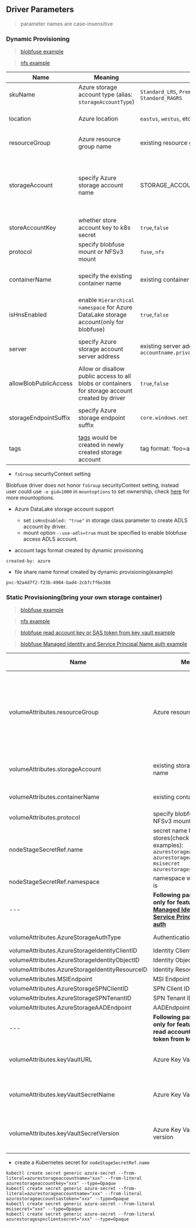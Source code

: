 ## Driver Parameters
 > parameter names are case-insensitive

### Dynamic Provisioning
  > [blobfuse example](../deploy/example/storageclass-blobfuse.yaml)

  > [nfs example](../deploy/example/storageclass-blob-nfs.yaml)

Name | Meaning | Example | Mandatory | Default value
--- | --- | --- | --- | ---
skuName | Azure storage account type (alias: `storageAccountType`) | `Standard_LRS`, `Premium_LRS`, `Standard_GRS`, `Standard_RAGRS` | No | `Standard_LRS`
location | Azure location | `eastus`, `westus`, etc. | No | if empty, driver will use the same location name as current k8s cluster
resourceGroup | Azure resource group name | existing resource group name | No | if empty, driver will use the same resource group name as current k8s cluster
storageAccount | specify Azure storage account name| STORAGE_ACCOUNT_NAME | - No for blobfuse mount </br> - Yes for NFSv3 mount |  - For blobfuse mount: if empty, driver will find a suitable storage account that matches `skuName` in the same resource group; if a storage account name is provided, storage account must exist. </br>  - For NFSv3 mount, storage account name must be provided
storeAccountKey | whether store account key to k8s secret | `true`,`false` | No | `true`
protocol | specify blobfuse mount or NFSv3 mount | `fuse`, `nfs` | No | `fuse`
containerName | specify the existing container name | existing container name | No | if empty, driver will create a new container name, starting with `pvc-fuse` for blobfuse or `pvc-nfs` for NFSv3
isHnsEnabled | enable `Hierarchical namespace` for Azure DataLake storage account(only for blobfuse) | `true`,`false` | No | `false`
server | specify Azure storage account server address | existing server address, e.g. `accountname.privatelink.blob.core.windows.net` | No | if empty, driver will use default `accountname.blob.core.windows.net` or other sovereign cloud account address
allowBlobPublicAccess | Allow or disallow public access to all blobs or containers for storage account created by driver | `true`,`false` | No | `true`
storageEndpointSuffix | specify Azure storage endpoint suffix | `core.windows.net` | No | if empty, driver will use default storage endpoint suffix according to cloud environment, e.g. `core.windows.net`
tags | [tags](https://docs.microsoft.com/en-us/azure/azure-resource-manager/management/tag-resources) would be created in newly created storage account | tag format: 'foo=aaa,bar=bbb' | No | ""

 - `fsGroup` securityContext setting

Blobfuse driver does not honor `fsGroup` securityContext setting, instead user could use `-o gid=1000` in `mountoptions` to set ownership, check [here](https://github.com/Azure/Azure-storage-fuse#mount-options) for more mountoptions.

 - Azure DataLake storage account support
   - set `isHnsEnabled: "true"` in storage class parameter to create ADLS account by driver.
   - mount option `--use-adls=true` must be specified to enable blobfuse access ADLS account.

 - account tags format created by dynamic provisioning
```
created-by: azure
```

 - file share name format created by dynamic provisioning(example)
```
pvc-92a4d7f2-f23b-4904-bad4-2cbfcff6e388
```

### Static Provisioning(bring your own storage container)
  > [blobfuse example](../deploy/example/pv-blobfuse-csi.yaml)

  > [nfs example](../deploy/example/pv-blobfuse-nfs.yaml)

  > [blobfuse read account key or SAS token from key vault example](../deploy/example/pv-blobfuse-csi-keyvault.yaml)

  > [blobfuse Managed Identity and Service Principal Name auth example](../deploy/example/pv-blobfuse-auth.yaml)

Name | Meaning | Available Value | Mandatory | Default value
--- | --- | --- | --- | ---
volumeAttributes.resourceGroup | Azure resource group name | existing resource group name | No | if empty, driver will use the same resource group name as current k8s cluster
volumeAttributes.storageAccount | existing storage account name | existing storage account name | Yes |
volumeAttributes.containerName | existing container name | existing container name | Yes |
volumeAttributes.protocol | specify blobfuse mount or NFSv3 mount | `fuse`, `nfs` | No | `fuse`
nodeStageSecretRef.name | secret name that stores(check below examples):<br>`azurestorageaccountkey`<br>`azurestorageaccountsastoken`<br>`msisecret`<br>`azurestoragespnclientsecret` | existing Kubernetes secret name |  No  |
nodeStageSecretRef.namespace | namespace where the secret is | k8s namespace  |  Yes  |
--- | **Following parameters are only for feature: blobfuse [Managed Identity and Service Principal Name auth](https://github.com/Azure/azure-storage-fuse#environment-variables)** | --- | --- |
volumeAttributes.AzureStorageAuthType | Authentication Type | `Key`, `SAS`, `MSI`, `SPN` | No | `Key`
volumeAttributes.AzureStorageIdentityClientID | Identity Client ID |  | No |
volumeAttributes.AzureStorageIdentityObjectID | Identity Object ID |  | No |
volumeAttributes.AzureStorageIdentityResourceID | Identity Resource ID |  | No |
volumeAttributes.MSIEndpoint | MSI Endpoint |  | No |
volumeAttributes.AzureStorageSPNClientID | SPN Client ID |  | No |
volumeAttributes.AzureStorageSPNTenantID | SPN Tenant ID |  | No |
volumeAttributes.AzureStorageAADEndpoint | AADEndpoint |  | No |
--- | **Following parameters are only for feature: blobfuse read account key or SAS token from key vault** | --- | --- |
volumeAttributes.keyVaultURL | Azure Key Vault DNS name | existing Azure Key Vault DNS name | No |
volumeAttributes.keyVaultSecretName | Azure Key Vault secret name | existing Azure Key Vault secret name | No |
volumeAttributes.keyVaultSecretVersion | Azure Key Vault secret version | existing version | No |if empty, driver will use "current version"


 - create a Kubernetes secret for `nodeStageSecretRef.name`
 ```console
kubectl create secret generic azure-secret --from-literal=azurestorageaccountname="xxx" --from-literal azurestorageaccountkey="xxx" --type=Opaque
kubectl create secret generic azure-secret --from-literal=azurestorageaccountname="xxx" --from-literal azurestorageaccountsastoken="xxx" --type=Opaque
kubectl create secret generic azure-secret --from-literal msisecret="xxx" --type=Opaque
kubectl create secret generic azure-secret --from-literal azurestoragespnclientsecret="xxx" --type=Opaque
 ```
